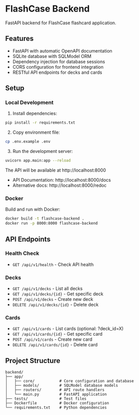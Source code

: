 # FlashCase Backend

FastAPI backend for FlashCase flashcard application.

## Features

- FastAPI with automatic OpenAPI documentation
- SQLite database with SQLModel ORM
- Dependency injection for database sessions
- CORS configuration for frontend integration
- RESTful API endpoints for decks and cards

## Setup

### Local Development

1. Install dependencies:
```bash
pip install -r requirements.txt
```

2. Copy environment file:
```bash
cp .env.example .env
```

3. Run the development server:
```bash
uvicorn app.main:app --reload
```

The API will be available at http://localhost:8000
- API Documentation: http://localhost:8000/docs
- Alternative docs: http://localhost:8000/redoc

### Docker

Build and run with Docker:
```bash
docker build -t flashcase-backend .
docker run -p 8000:8000 flashcase-backend
```

## API Endpoints

### Health Check
- `GET /api/v1/health` - Check API health

### Decks
- `GET /api/v1/decks` - List all decks
- `GET /api/v1/decks/{id}` - Get specific deck
- `POST /api/v1/decks` - Create new deck
- `DELETE /api/v1/decks/{id}` - Delete deck

### Cards
- `GET /api/v1/cards` - List cards (optional: ?deck_id=X)
- `GET /api/v1/cards/{id}` - Get specific card
- `POST /api/v1/cards` - Create new card
- `DELETE /api/v1/cards/{id}` - Delete card

## Project Structure

```
backend/
├── app/
│   ├── core/           # Core configuration and database
│   ├── models/         # SQLModel database models
│   ├── routers/        # API route handlers
│   └── main.py         # FastAPI application
├── tests/              # Test files
├── Dockerfile          # Docker configuration
└── requirements.txt    # Python dependencies
```
